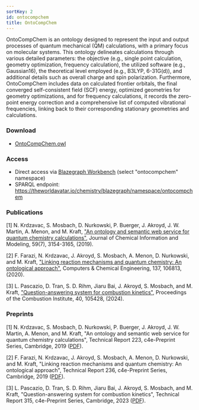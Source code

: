 ```yaml
---
sortKey: 2
id: ontocompchem
title: OntoCompChem
---
```


OntoCompChem is an ontology designed to represent the input and output processes of quantum mechanical (QM) calculations, with a primary focus on molecular systems. This ontology delineates calculations through various detailed parameters: the objective (e.g., single point calculation, geometry optimization, frequency calculation), the utilized software (e.g., Gaussian16), the theoretical level employed (e.g., B3LYP, 6-31G(d)), and additional details such as overall charge and spin polarization. Furthermore, OntoCompChem includes data on calculated frontier orbitals, the final converged self-consistent field (SCF) energy, optimized geometries for geometry optimizations, and for frequency calculations, it records the zero-point energy correction and a comprehensive list of computed vibrational frequencies, linking back to their corresponding stationary geometries and calculations.

### Download

- [OntoCompChem.owl](https://github.com/TheWorldAvatar/ontology/blob/main/ontology/ontocompchem/ontocompchem.owl)
  
### Access

- Direct access via [Blazegraph Workbench](https://theworldavatar.io/chemistry/blazegraph/ui/#query) (select "ontocompchem" namespace)
- SPARQL endpoint: https://theworldavatar.io/chemistry/blazegraph/namespace/ontocompchem

### Publications

[1] N. Krdzavac, S. Mosbach, D. Nurkowski, P. Buerger, J. Akroyd, J. W. Martin, A. Menon, and M. Kraft, ["An ontology and semantic web service for quantum chemistry calculations"](https://doi.org/10.1021/acs.jcim.9b00227), Journal of Chemical Information and Modeling, 59(7), 3154-3165, (2019).

[2] F. Farazi, N. Krdzavac, J. Akroyd, S. Mosbach, A. Menon, D. Nurkowski, and M. Kraft, ["Linking reaction mechanisms and quantum chemistry: An ontological approach"](https://doi.org/10.1016/j.compchemeng.2020.106813), Computers & Chemical Engineering, 137, 106813, (2020).

[3] L. Pascazio, D. Tran, S. D. Rihm, Jiaru Bai, J. Akroyd, S. Mosbach, and M. Kraft, ["Question-answering system for combustion kinetics"](https://doi.org/10.1016/j.proci.2024.105428), Proceedings of the Combustion Institute, 40, 105428, (2024).

### Preprints

[1] N. Krdzavac, S. Mosbach, D. Nurkowski, P. Buerger, J. Akroyd, J. W. Martin, A. Menon, and M. Kraft, "An ontology and semantic web service for quantum chemistry calculations", Technical Report 223, c4e-Preprint Series, Cambridge, 2019 ([PDF](https://como.ceb.cam.ac.uk/media/preprints/c4e-Preprint-223.pdf)).

[2] F. Farazi, N. Krdzavac, J. Akroyd, S. Mosbach, A. Menon, D. Nurkowski, and M. Kraft, "Linking reaction mechanisms and quantum chemistry: An ontological approach", Technical Report 236, c4e-Preprint Series, Cambridge, 2019 ([PDF](https://como.ceb.cam.ac.uk/media/preprints/c4e-preprint-236.pdf)).

[3] L. Pascazio, D. Tran, S. D. Rihm, Jiaru Bai, J. Akroyd, S. Mosbach, and M. Kraft, "Question-answering system for combustion kinetics", Technical Report 315, c4e-Preprint Series, Cambridge, 2023 ([PDF](https://como.ceb.cam.ac.uk/media/preprints/c4e-preprint-315.pdf)).